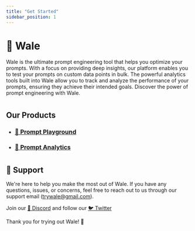 ```yaml
---
title: "Get Started"
sidebar_position: 1
---
```


# 🐳 Wale

Wale is the ultimate prompt engineering tool that helps you optimize your prompts. With a focus on providing deep insights, our platform enables you to test your prompts on custom data points in bulk. The powerful analytics tools built into Wale allow you to track and analyze the performance of your prompts, ensuring they achieve their intended goals. Discover the power of prompt engineering with Wale.

# 

## Our Products

- ### [🔮 Prompt Playground](about/prompt-analytics.md)
- ### [🔬 Prompt Analytics](about/prompt-analytics.md)

# 

## 💬 Support

We're here to help you make the most out of Wale. If you have any questions, issues, or concerns, feel free to reach out to us through our support email (trywale@gmail.com).

Join our [📣 Discord](https://discord.gg/nRUTD8yQeP) and follow our [🐦 Twitter](https://twitter.com/trywale)

Thank you for trying out Wale! :whale:

